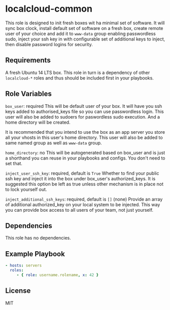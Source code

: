 localcloud-common
=========
This role is designed to init fresh boxes wit ha minimal set of software. It will sync box clock, install default set
of software on a fresh box, create remote user of your choice and add it to `www-data` group enabling passwordless sudo,
inject your ssh key in with configurable set of additional keys to inject, then disable password logins for security.

Requirements
------------

A fresh Ubuntu 14 LTS box. This role in turn is a dependency of other `localcloud-*` roles and thus should be included
first in your playbooks.

Role Variables
--------------

`box_user`: required
This will be default user of your box. It will have you ssh keys added to authorised_keys file so you can use
passwordless login. This user will also be added to sudoers for paswordless sudo execution. And a home directory will
be created.

It is recommended that you intend to use the box as an app server you store all your vhosts in this user's
home directory. This user will also be added to same named group as well as `www-data` group.

`home_directory`: no
This will be autogenerated based on box_user and is just a shorthand you can reuse in your playbooks and configs.
You don't need to set that.

`inject_user_ssh_key`: required, default is `True`
Whether to find your public ssh key and inject it into the box under box_user's authorized_keys.
It is suggested this option be left as true unless other mechanism is in place not to lock yourself out.

`inject_additional_ssh_keys`: required, default is `[]` (none)
Provide an array of additional authorized_key on your local system to be injected. This way you can provide box
access to all users of your team, not just yourself.


Dependencies
------------

This role has no dependencies.

Example Playbook
----------------

```yml
- hosts: servers
  roles:
     - { role: username.rolename, x: 42 }

```

License
-------

MIT


